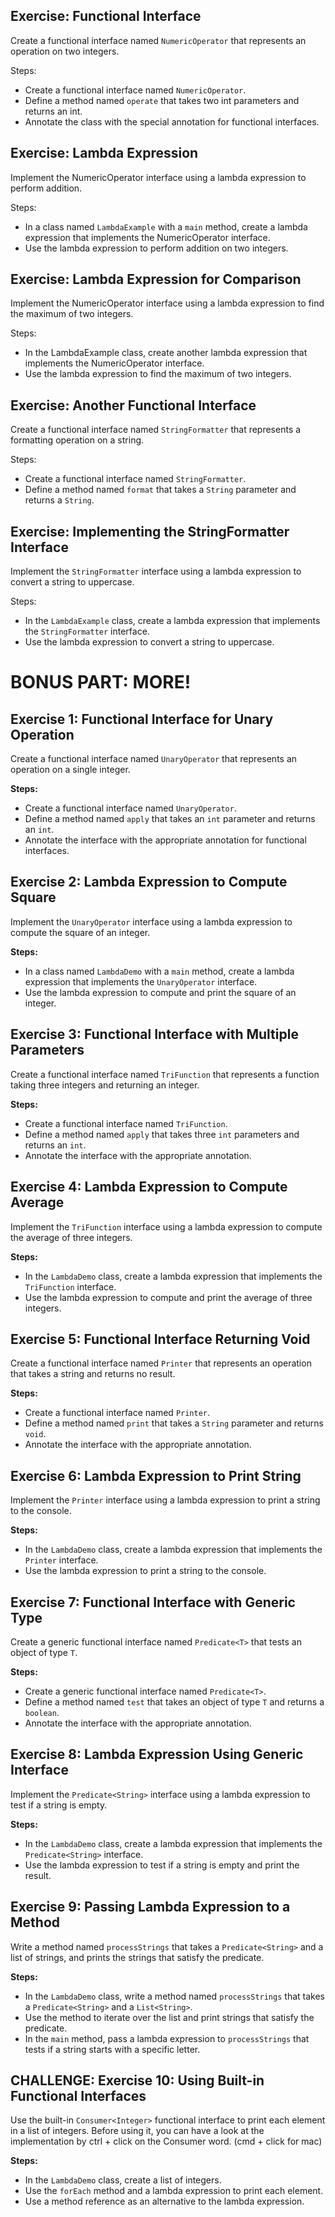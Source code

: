 ## Exercise: Functional Interface

Create a functional interface named `NumericOperator` that represents an operation on two integers.

Steps:
- Create a functional interface named `NumericOperator`.
- Define a method named `operate` that takes two int parameters and returns an int.
- Annotate the class with the special annotation for functional interfaces.

## Exercise: Lambda Expression

Implement the NumericOperator interface using a lambda expression to perform addition.

Steps:
- In a class named `LambdaExample` with a `main` method, create a lambda expression that implements the NumericOperator interface.
- Use the lambda expression to perform addition on two integers.

## Exercise: Lambda Expression for Comparison

Implement the NumericOperator interface using a lambda expression to find the maximum of two integers.

Steps:
- In the LambdaExample class, create another lambda expression that implements the NumericOperator interface.
- Use the lambda expression to find the maximum of two integers.

## Exercise: Another Functional Interface

Create a functional interface named `StringFormatter` that represents a formatting operation on a string.

Steps:
- Create a functional interface named `StringFormatter`.
- Define a method named `format` that takes a `String` parameter and returns a `String`.

## Exercise: Implementing the StringFormatter Interface
Implement the `StringFormatter` interface using a lambda expression to convert a string to uppercase.

Steps:
- In the `LambdaExample` class, create a lambda expression that implements the `StringFormatter` interface.
- Use the lambda expression to convert a string to uppercase.

# BONUS PART: MORE!

## Exercise 1: Functional Interface for Unary Operation

Create a functional interface named `UnaryOperator` that represents an operation on a single integer.

**Steps:**
- Create a functional interface named `UnaryOperator`.
- Define a method named `apply` that takes an `int` parameter and returns an `int`.
- Annotate the interface with the appropriate annotation for functional interfaces.


## Exercise 2: Lambda Expression to Compute Square

Implement the `UnaryOperator` interface using a lambda expression to compute the square of an integer.

**Steps:**
- In a class named `LambdaDemo` with a `main` method, create a lambda expression that implements the `UnaryOperator` interface.
- Use the lambda expression to compute and print the square of an integer.


## Exercise 3: Functional Interface with Multiple Parameters

Create a functional interface named `TriFunction` that represents a function taking three integers and returning an integer.

**Steps:**
- Create a functional interface named `TriFunction`.
- Define a method named `apply` that takes three `int` parameters and returns an `int`.
- Annotate the interface with the appropriate annotation.


## Exercise 4: Lambda Expression to Compute Average

Implement the `TriFunction` interface using a lambda expression to compute the average of three integers.

**Steps:**
- In the `LambdaDemo` class, create a lambda expression that implements the `TriFunction` interface.
- Use the lambda expression to compute and print the average of three integers.


## Exercise 5: Functional Interface Returning Void

Create a functional interface named `Printer` that represents an operation that takes a string and returns no result.

**Steps:**
- Create a functional interface named `Printer`.
- Define a method named `print` that takes a `String` parameter and returns `void`.
- Annotate the interface with the appropriate annotation.


## Exercise 6: Lambda Expression to Print String

Implement the `Printer` interface using a lambda expression to print a string to the console.

**Steps:**
- In the `LambdaDemo` class, create a lambda expression that implements the `Printer` interface.
- Use the lambda expression to print a string to the console.


## Exercise 7: Functional Interface with Generic Type

Create a generic functional interface named `Predicate<T>` that tests an object of type `T`.

**Steps:**
- Create a generic functional interface named `Predicate<T>`.
- Define a method named `test` that takes an object of type `T` and returns a `boolean`.
- Annotate the interface with the appropriate annotation.


## Exercise 8: Lambda Expression Using Generic Interface

Implement the `Predicate<String>` interface using a lambda expression to test if a string is empty.

**Steps:**
- In the `LambdaDemo` class, create a lambda expression that implements the `Predicate<String>` interface.
- Use the lambda expression to test if a string is empty and print the result.


## Exercise 9: Passing Lambda Expression to a Method

Write a method named `processStrings` that takes a `Predicate<String>` and a list of strings, and prints the strings that satisfy the predicate.

**Steps:**
- In the `LambdaDemo` class, write a method named `processStrings` that takes a `Predicate<String>` and a `List<String>`.
- Use the method to iterate over the list and print strings that satisfy the predicate.
- In the `main` method, pass a lambda expression to `processStrings` that tests if a string starts with a specific letter.


## CHALLENGE: Exercise 10: Using Built-in Functional Interfaces

Use the built-in `Consumer<Integer>` functional interface to print each element in a list of integers. Before using it, you can have a look at the implementation by ctrl + click on the Consumer word. (cmd + click for mac)

**Steps:**
- In the `LambdaDemo` class, create a list of integers.
- Use the `forEach` method and a lambda expression to print each element.
- Use a method reference as an alternative to the lambda expression.




